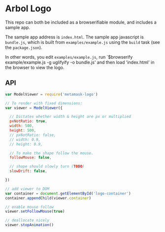 # Arbol Logo

This repo can both be included as a browserifiable module, and includes a sample app.

The sample app address is `index.html`.
The sample app javascript is `bundle.js`, which is built from `examples/example.js` using the `build` task (see the `package.json`).

In other words, you edit `examples/example.js`, run `$browserify example/example.js -g uglifyify -o bundle.js' and then load 'index.html' in the browser to view the logo. 

## API
```javascript
var ModelViewer = require('metamask-logo')

// To render with fixed dimensions:
var viewer = ModelViewer({

  // Dictates whether width & height are px or multiplied
  pxNotRatio: true,
  width: 500,
  height: 500,
  // pxNotRatio: false,
  // width: 0.9,
  // height: 0.9,

  // To make the shape follow the mouse.
  followMouse: false,

  // shape should slowly turn (TODO)
  slowDrift: false,

})

// add viewer to DOM
var container = document.getElementById('logo-container')
container.appendChild(viewer.container)

// enable mouse follow
viewer.setFollowMouse(true)

// deallocate nicely
viewer.stopAnimation()
```
